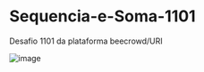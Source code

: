 # Sequencia-e-Soma-1101
Desafio 1101 da plataforma beecrowd/URI

![image](https://user-images.githubusercontent.com/91208015/181095252-b914625c-0d3c-4f8b-8a42-fcf557acd778.png)
